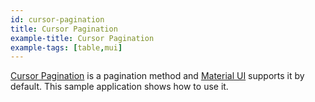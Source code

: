 ```yaml
---
id: cursor-pagination
title: Cursor Pagination
example-title: Cursor Pagination
example-tags: [table,mui]
---
```


[Cursor Pagination](https://mui.com/x/react-data-grid/pagination/#cursor-implementation) is a pagination method and [Material UI](https://mui.com/) supports it by default. This sample application shows how to use it.

<CodeSandboxExample path="table-material-ui-cursor-pagination" />
